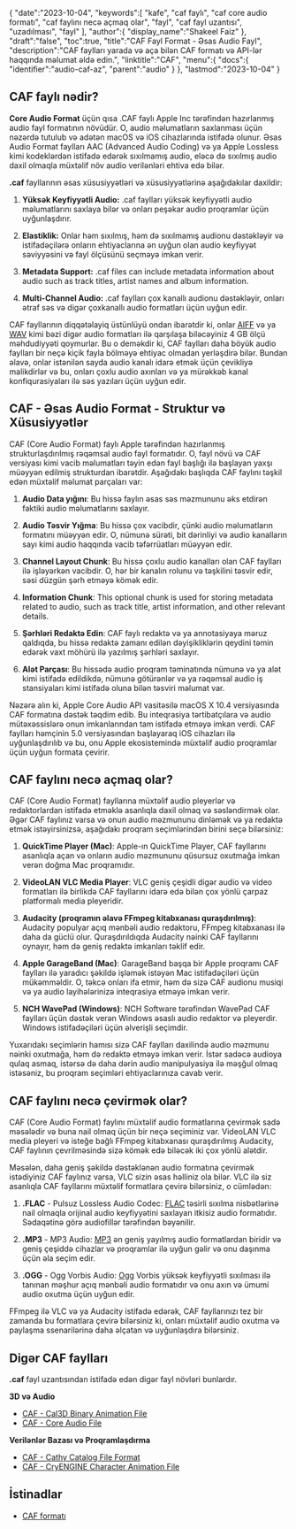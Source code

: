 {
   "date":"2023-10-04",
   "keywords":[
"kafe",
"caf faylı",
"caf core audio formatı",
"caf faylını necə açmaq olar",
"fayl",
"caf fayl uzantısı",
"uzadılması",
"fayl"
],
   "author":{
      "display_name":"Shakeel Faiz"
},
   "draft":"false",
   "toc":true,
   "title":"CAF Fayl Format - Əsas Audio Fayl",
   "description":"CAF faylları yarada və aça bilən CAF formatı və API-lər haqqında məlumat əldə edin.",
   "linktitle":"CAF",
   "menu":{
      "docs":{
         "identifier":"audio-caf-az",
         "parent":"audio"
}
},
   "lastmod":"2023-10-04"
}

## CAF faylı nədir?

**Core Audio Format** üçün qısa .CAF faylı Apple Inc tərəfindən hazırlanmış audio fayl formatının növüdür. O, audio məlumatların saxlanması üçün nəzərdə tutulub və adətən macOS və iOS cihazlarında istifadə olunur. Əsas Audio Format faylları AAC (Advanced Audio Coding) və ya Apple Lossless kimi kodeklərdən istifadə edərək sıxılmamış audio, eləcə də sıxılmış audio daxil olmaqla müxtəlif növ audio verilənləri ehtiva edə bilər.

**.caf** fayllarının əsas xüsusiyyətləri və xüsusiyyətlərinə aşağıdakılar daxildir:

1. **Yüksək Keyfiyyətli Audio:** .caf faylları yüksək keyfiyyətli audio məlumatlarını saxlaya bilər və onları peşəkar audio proqramlar üçün uyğunlaşdırır.

2. **Elastiklik:** Onlar həm sıxılmış, həm də sıxılmamış audionu dəstəkləyir və istifadəçilərə onların ehtiyaclarına ən uyğun olan audio keyfiyyət səviyyəsini və fayl ölçüsünü seçməyə imkan verir.

3. **Metadata Support:** .caf files can include metadata information about audio such as track titles, artist names and album information.

4. **Multi-Channel Audio:** .caf faylları çox kanallı audionu dəstəkləyir, onları ətraf səs və digər çoxkanallı audio formatları üçün uyğun edir.

CAF fayllarının diqqətəlayiq üstünlüyü ondan ibarətdir ki, onlar [AIFF](/audio/aiff/) və ya [WAV](/audio/wav/) kimi bəzi digər audio formatları ilə qarşılaşa biləcəyiniz 4 GB ölçü məhdudiyyəti qoymurlar. Bu o deməkdir ki, CAF faylları daha böyük audio faylları bir neçə kiçik fayla bölməyə ehtiyac olmadan yerləşdirə bilər. Bundan əlavə, onlar istənilən sayda audio kanalı idarə etmək üçün çevikliyə malikdirlər və bu, onları çoxlu audio axınları və ya mürəkkəb kanal konfiqurasiyaları ilə səs yazıları üçün uyğun edir.

## CAF - Əsas Audio Format - Struktur və Xüsusiyyətlər

CAF (Core Audio Format) faylı Apple tərəfindən hazırlanmış strukturlaşdırılmış rəqəmsal audio fayl formatıdır. O, fayl növü və CAF versiyası kimi vacib məlumatları təyin edən fayl başlığı ilə başlayan yaxşı müəyyən edilmiş strukturdan ibarətdir. Aşağıdakı başlıqda CAF faylını təşkil edən müxtəlif məlumat parçaları var:

1.  **Audio Data yığını**: Bu hissə faylın əsas səs məzmununu əks etdirən faktiki audio məlumatlarını saxlayır.
    
2.  **Audio Təsvir Yığma**: Bu hissə çox vacibdir, çünki audio məlumatların formatını müəyyən edir. O, nümunə sürəti, bit dərinliyi və audio kanalların sayı kimi audio haqqında vacib təfərrüatları müəyyən edir.
    
3.  **Channel Layout Chunk**: Bu hissə çoxlu audio kanalları olan CAF faylları ilə işləyərkən vacibdir. O, hər bir kanalın rolunu və təşkilini təsvir edir, səsi düzgün şərh etməyə kömək edir.
    
4.  **Information Chunk**: This optional chunk is used for storing metadata related to audio, such as track title, artist information, and other relevant details.
    
5.  **Şərhləri Redaktə Edin**: CAF faylı redaktə və ya annotasiyaya məruz qaldıqda, bu hissə redaktə zamanı edilən dəyişikliklərin qeydini təmin edərək vaxt möhürü ilə yazılmış şərhləri saxlayır.
    
6.  **Alət Parçası**: Bu hissədə audio proqram təminatında nümunə və ya alət kimi istifadə edildikdə, nümunə götürənlər və ya rəqəmsal audio iş stansiyaları kimi istifadə oluna bilən təsviri məlumat var.
    

Nəzərə alın ki, Apple Core Audio API vasitəsilə macOS X 10.4 versiyasında CAF formatına dəstək təqdim edib. Bu inteqrasiya tərtibatçılara və audio mütəxəssislərə onun imkanlarından tam istifadə etməyə imkan verdi. CAF faylları həmçinin 5.0 versiyasından başlayaraq iOS cihazları ilə uyğunlaşdırılıb və bu, onu Apple ekosistemində müxtəlif audio proqramlar üçün uyğun formata çevirir.

## CAF faylını necə açmaq olar?

CAF (Core Audio Format) fayllarına müxtəlif audio pleyerlər və redaktorlardan istifadə etməklə asanlıqla daxil olmaq və səsləndirmək olar. Əgər CAF faylınız varsa və onun audio məzmununu dinləmək və ya redaktə etmək istəyirsinizsə, aşağıdakı proqram seçimlərindən birini seçə bilərsiniz:

1.  **QuickTime Player (Mac)**: Apple-ın QuickTime Player, CAF fayllarını asanlıqla açan və onların audio məzmununu qüsursuz oxutmağa imkan verən doğma Mac proqramıdır.
    
2.  **VideoLAN VLC Media Player**: VLC geniş çeşidli digər audio və video formatları ilə birlikdə CAF fayllarını idarə edə bilən çox yönlü çarpaz platformalı media pleyeridir.
    
3.  **Audacity (proqramın əlavə FFmpeg kitabxanası quraşdırılmış)**: Audacity populyar açıq mənbəli audio redaktoru, FFmpeg kitabxanası ilə daha da güclü olur. Quraşdırıldıqda Audacity nəinki CAF fayllarını oynayır, həm də geniş redaktə imkanları təklif edir.
    
4.  **Apple GarageBand (Mac)**: GarageBand başqa bir Apple proqramı CAF faylları ilə yaradıcı şəkildə işləmək istəyən Mac istifadəçiləri üçün mükəmməldir. O, təkcə onları ifa etmir, həm də sizə CAF audionu musiqi və ya audio layihələrinizə inteqrasiya etməyə imkan verir.
    
5.  **NCH WavePad (Windows)**: NCH Software tərəfindən WavePad CAF faylları üçün dəstək verən Windows əsaslı audio redaktor və pleyerdir. Windows istifadəçiləri üçün əlverişli seçimdir.
    

Yuxarıdakı seçimlərin hamısı sizə CAF faylları daxilində audio məzmunu nəinki oxutmağa, həm də redaktə etməyə imkan verir. İstər sadəcə audioya qulaq asmaq, istərsə də daha dərin audio manipulyasiya ilə məşğul olmaq istəsəniz, bu proqram seçimləri ehtiyaclarınıza cavab verir.

## CAF faylını necə çevirmək olar?

CAF (Core Audio Format) faylını müxtəlif audio formatlarına çevirmək sadə məsələdir və buna nail olmaq üçün bir neçə seçiminiz var. VideoLAN VLC media pleyeri və isteğe bağlı FFmpeg kitabxanası quraşdırılmış Audacity, CAF faylının çevrilməsində sizə kömək edə biləcək iki çox yönlü alətdir.

Məsələn, daha geniş şəkildə dəstəklənən audio formatına çevirmək istədiyiniz CAF faylınız varsa, VLC sizin əsas həlliniz ola bilər. VLC ilə siz asanlıqla CAF fayllarını müxtəlif formatlara çevirə bilərsiniz, o cümlədən:

1.  **.FLAC** - Pulsuz Lossless Audio Codec: [FLAC](/audio/flac) təsirli sıxılma nisbətlərinə nail olmaqla orijinal audio keyfiyyətini saxlayan itkisiz audio formatıdır. Sədaqətinə görə audiofillər tərəfindən bəyənilir.

2.  **.MP3** - MP3 Audio: [MP3](/audio/mp3/) ən geniş yayılmış audio formatlardan biridir və geniş çeşiddə cihazlar və proqramlar ilə uyğun gəlir və onu daşınma üçün əla seçim edir.

3.  **.OGG** - Ogg Vorbis Audio: [Ogg](/audio/ogg/) Vorbis yüksək keyfiyyətli sıxılması ilə tanınan məşhur açıq mənbəli audio formatıdır və onu axın və ümumi audio oxutma üçün uyğun edir.
   

FFmpeg ilə VLC və ya Audacity istifadə edərək, CAF fayllarınızı tez bir zamanda bu formatlara çevirə bilərsiniz ki, onları müxtəlif audio oxutma və paylaşma ssenarilərinə daha əlçatan və uyğunlaşdıra bilərsiniz.

## Digər CAF faylları

**.caf** fayl uzantısından istifadə edən digər fayl növləri bunlardır.

**3D və Audio**
- [CAF - Cal3D Binary Animation File](/3d/caf-cal3d/)
- [CAF - Core Audio File](/audio/caf/)

**Verilənlər Bazası və Proqramlaşdırma**
- [CAF - Cathy Catalog File Format](/database/caf/)
- [CAF - CryENGINE Character Animation File](/programming/caf-cryengine/)

## İstinadlar
* [CAF formatı](https://developer.apple.com/library/archive/documentation/MusicAudio/Reference/CAFSpec/CAF_spec/CAF_spec.html)


